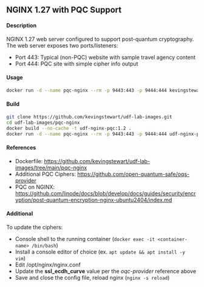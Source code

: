 ## NGINX 1.27 with PQC Support

#### Description

NGINX 1.27 web server configured to support post-quantum cryptography. The web server exposes two ports/listeners:
- Port 443: Typical (non-PQC) website with sample travel agency content
- Port 444: PQC site with simple cipher info output

#### Usage
```bash
docker run -d --name pqc-nginx --rm -p 9443:443 -p 9444:444 kevingstewart/udf-nginx-pqc:1.2
```

#### Build
```bash
git clone https://github.com/kevingstewart/udf-lab-images.git
cd udf-lab-images/pqc-nginx
docker build --no-cache -t udf-nginx-pqc:1.2 .
docker run -d --name pqc-nginx --rm -p 9443:443 -p 9444:444 udf-nginx-pqc:1.2
```

#### References
- Dockerfile: https://github.com/kevingstewart/udf-lab-images/tree/main/pqc-nginx
- Additional PQC Ciphers: https://github.com/open-quantum-safe/oqs-provider
- PQC on NGINX: https://github.com/linode/docs/blob/develop/docs/guides/security/encryption/post-quantum-encryption-nginx-ubuntu2404/index.md

#### Additional
To update the ciphers:
- Console shell to the running container (```docker exec -it <container-name> /bin/bash```)
- Install a console editor of choice (ex. ```apt update && apt install -y vim```)
- Edit /opt/nginx/nginx.conf
- Update the **ssl_ecdh_curve** value per the *oqc-provider* reference above
- Save and close the config file, reload nginx (```nginx -s reload```)

